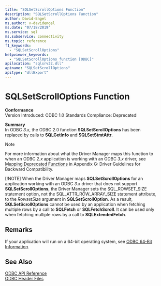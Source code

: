 ```yaml
---
title: "SQLSetScrollOptions Function"
description: "SQLSetScrollOptions Function"
author: David-Engel
ms.author: v-davidengel
ms.date: "07/18/2019"
ms.service: sql
ms.subservice: connectivity
ms.topic: reference
f1_keywords:
  - "SQLSetScrollOptions"
helpviewer_keywords:
  - "SQLSetScrollOptions function [ODBC]"
apilocation: "sqlsrv32.dll"
apiname: "SQLSetScrollOptions"
apitype: "dllExport"
---
```

# SQLSetScrollOptions Function
**Conformance**  
 Version Introduced: ODBC 1.0 Standards Compliance: Deprecated  
  
 **Summary**  
 In ODBC *3.x*, the ODBC 2.0 function **SQLSetScrollOptions** has been replaced by calls to **SQLGetInfo** and **SQLSetStmtAttr**.  
  
> [!NOTE]
>  For more information about what the Driver Manager maps this function to when an ODBC *2.x* application is working with an ODBC *3.x* driver, see [Mapping Deprecated Functions](../../../odbc/reference/appendixes/mapping-deprecated-functions.md) in Appendix G: Driver Guidelines for Backward Compatibility.  
> 
> [!NOTE]
>  When the Driver Manager maps **SQLSetScrollOptions** for an application working with an ODBC *3.x* driver that does not support **SQLSetScrollOptions**, the Driver Manager sets the SQL_ROWSET_SIZE statement option, not the SQL_ATTR_ROW_ARRAY_SIZE statement attribute, to the *RowsetSize* argument in **SQLSetScrollOption**. As a result, **SQLSetScrollOptions** cannot be used by an application when fetching multiple rows by a call to **SQLFetch** or **SQLFetchScroll**. It can be used only when fetching multiple rows by a call to **SQLExtendedFetch**.  
  
## Remarks  
 If your application will run on a 64-bit operating system, see [ODBC 64-Bit Information](../../../odbc/reference/odbc-64-bit-information.md).  
  
## See Also  
 [ODBC API Reference](../../../odbc/reference/syntax/odbc-api-reference.md)   
 [ODBC Header Files](../../../odbc/reference/install/odbc-header-files.md)
